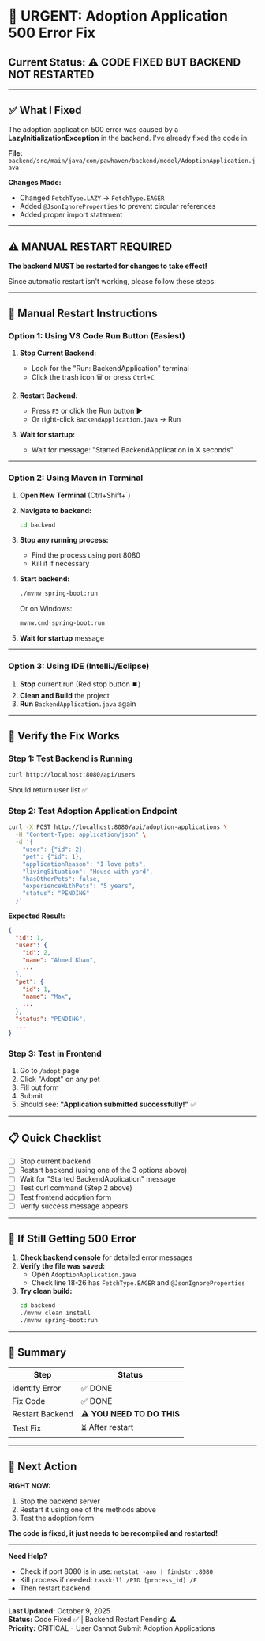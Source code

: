 # 🚨 URGENT: Adoption Application 500 Error Fix

## Current Status: ⚠️ CODE FIXED BUT BACKEND NOT RESTARTED

---

## ✅ What I Fixed

The adoption application 500 error was caused by a **LazyInitializationException** in the backend. I've already fixed the code in:

**File:** `backend/src/main/java/com/pawhaven/backend/model/AdoptionApplication.java`

**Changes Made:**
- Changed `FetchType.LAZY` → `FetchType.EAGER`
- Added `@JsonIgnoreProperties` to prevent circular references
- Added proper import statement

---

## ⚠️ MANUAL RESTART REQUIRED

**The backend MUST be restarted for changes to take effect!**

Since automatic restart isn't working, please follow these steps:

---

## 🔧 Manual Restart Instructions

### Option 1: Using VS Code Run Button (Easiest)

1. **Stop Current Backend:**
   - Look for the "Run: BackendApplication" terminal
   - Click the trash icon 🗑️ or press `Ctrl+C`

2. **Restart Backend:**
   - Press `F5` or click the Run button ▶️
   - Or right-click `BackendApplication.java` → Run

3. **Wait for startup:**
   - Wait for message: "Started BackendApplication in X seconds"

---

### Option 2: Using Maven in Terminal

1. **Open New Terminal** (Ctrl+Shift+`)

2. **Navigate to backend:**
   ```bash
   cd backend
   ```

3. **Stop any running process:**
   - Find the process using port 8080
   - Kill it if necessary

4. **Start backend:**
   ```bash
   ./mvnw spring-boot:run
   ```
   
   Or on Windows:
   ```bash
   mvnw.cmd spring-boot:run
   ```

5. **Wait for startup** message

---

### Option 3: Using IDE (IntelliJ/Eclipse)

1. **Stop** current run (Red stop button ⏹️)
2. **Clean and Build** the project
3. **Run** `BackendApplication.java` again

---

## 🧪 Verify the Fix Works

### Step 1: Test Backend is Running
```bash
curl http://localhost:8080/api/users
```
Should return user list ✅

### Step 2: Test Adoption Application Endpoint
```bash
curl -X POST http://localhost:8080/api/adoption-applications \
  -H "Content-Type: application/json" \
  -d '{
    "user": {"id": 2},
    "pet": {"id": 1},
    "applicationReason": "I love pets",
    "livingSituation": "House with yard",
    "hasOtherPets": false,
    "experienceWithPets": "5 years",
    "status": "PENDING"
  }'
```

**Expected Result:**
```json
{
  "id": 1,
  "user": {
    "id": 2,
    "name": "Ahmed Khan",
    ...
  },
  "pet": {
    "id": 1,
    "name": "Max",
    ...
  },
  "status": "PENDING",
  ...
}
```

### Step 3: Test in Frontend
1. Go to `/adopt` page
2. Click "Adopt" on any pet
3. Fill out form
4. Submit
5. Should see: **"Application submitted successfully!"** ✅

---

## 📋 Quick Checklist

- [ ] Stop current backend
- [ ] Restart backend (using one of the 3 options above)
- [ ] Wait for "Started BackendApplication" message
- [ ] Test curl command (Step 2 above)
- [ ] Test frontend adoption form
- [ ] Verify success message appears

---

## 🐛 If Still Getting 500 Error

1. **Check backend console** for detailed error messages
2. **Verify the file was saved:**
   - Open `AdoptionApplication.java`
   - Check line 18-26 has `FetchType.EAGER` and `@JsonIgnoreProperties`
3. **Try clean build:**
   ```bash
   cd backend
   ./mvnw clean install
   ./mvnw spring-boot:run
   ```

---

## 📝 Summary

| Step | Status |
|------|--------|
| Identify Error | ✅ DONE |
| Fix Code | ✅ DONE |
| Restart Backend | ⚠️ **YOU NEED TO DO THIS** |
| Test Fix | ⏳ After restart |

---

## 🎯 Next Action

**RIGHT NOW:**
1. Stop the backend server
2. Restart it using one of the methods above
3. Test the adoption form

**The code is fixed, it just needs to be recompiled and restarted!**

---

**Need Help?**
- Check if port 8080 is in use: `netstat -ano | findstr :8080`
- Kill process if needed: `taskkill /PID [process_id] /F`
- Then restart backend

---

**Last Updated:** October 9, 2025  
**Status:** Code Fixed ✅ | Backend Restart Pending ⚠️  
**Priority:** CRITICAL - User Cannot Submit Adoption Applications
